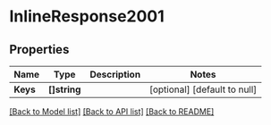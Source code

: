 # InlineResponse2001

## Properties
Name | Type | Description | Notes
------------ | ------------- | ------------- | -------------
**Keys** | **[]string** |  | [optional] [default to null]

[[Back to Model list]](../README.md#documentation-for-models) [[Back to API list]](../README.md#documentation-for-api-endpoints) [[Back to README]](../README.md)

